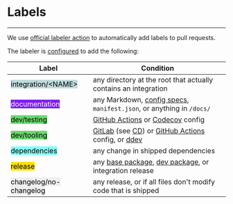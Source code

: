 # Labels

-----

We use [official labeler action](https://github.com/actions/labeler) to automatically add labels to pull requests.

The labeler is [configured](https://github.com/KhulnaSoft/integrations-core/blob/master/.github/workflows/config/labeler.yml) to add the following:

| Label | Condition |
| --- | --- |
| <mark style="background-color: #bfdadc; color: #000000">integration/&lt;NAME&gt;</mark> | any directory at the root that actually contains an integration |
| <mark style="background-color: #7e1df4; color: #ffffff">documentation</mark> | any Markdown, [config specs](../config-specs.md), `manifest.json`, or anything in `/docs/` |
| <mark style="background-color: #6ad86c; color: #000000">dev/testing</mark> | [GitHub Actions](https://github.com/KhulnaSoft/integrations-core/tree/master/.github/workflows) or [Codecov](https://github.com/KhulnaSoft/integrations-core/blob/master/.codecov.yml) config |
| <mark style="background-color: #6ad86c; color: #000000">dev/tooling</mark> | [GitLab](https://github.com/KhulnaSoft/integrations-core/tree/master/.gitlab) (see [CD](../cd.md)) or [GitHub Actions](https://github.com/KhulnaSoft/integrations-core/tree/master/.github/workflows) config, or [ddev](../../ddev/about.md#cli) |
| <mark style="background-color: #83fcf8; color: #000000">dependencies</mark> | any change in shipped dependencies |
| <mark style="background-color: #FFDF00; color: #000000">release</mark> | any [base package](../../base/about.md), [dev package](../../ddev/about.md), or integration release |
| <mark style="background-color: #eeeeee; color: #000000">changelog/no-changelog</mark> | any release, or if all files don't modify code that is shipped |

